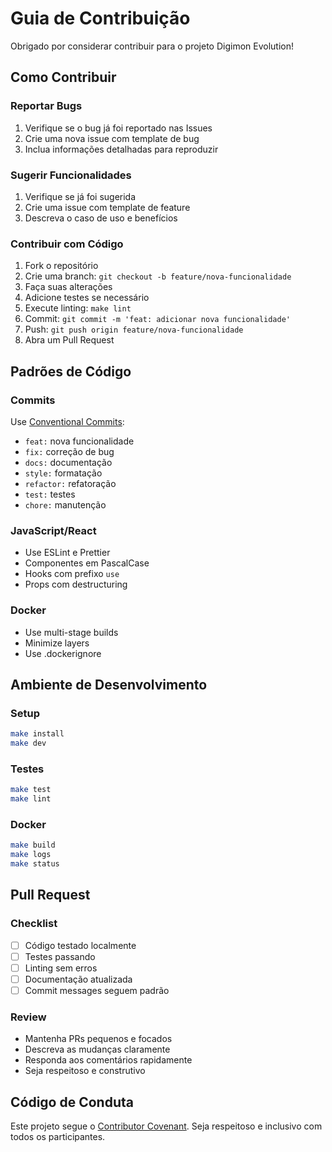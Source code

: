 # Guia de Contribuição

Obrigado por considerar contribuir para o projeto Digimon Evolution!

## Como Contribuir

### Reportar Bugs
1. Verifique se o bug já foi reportado nas Issues
2. Crie uma nova issue com template de bug
3. Inclua informações detalhadas para reproduzir

### Sugerir Funcionalidades
1. Verifique se já foi sugerida
2. Crie uma issue com template de feature
3. Descreva o caso de uso e benefícios

### Contribuir com Código
1. Fork o repositório
2. Crie uma branch: `git checkout -b feature/nova-funcionalidade`
3. Faça suas alterações
4. Adicione testes se necessário
5. Execute linting: `make lint`
6. Commit: `git commit -m 'feat: adicionar nova funcionalidade'`
7. Push: `git push origin feature/nova-funcionalidade`
8. Abra um Pull Request

## Padrões de Código

### Commits
Use [Conventional Commits](https://conventionalcommits.org/):
- `feat:` nova funcionalidade
- `fix:` correção de bug
- `docs:` documentação
- `style:` formatação
- `refactor:` refatoração
- `test:` testes
- `chore:` manutenção

### JavaScript/React
- Use ESLint e Prettier
- Componentes em PascalCase
- Hooks com prefixo `use`
- Props com destructuring

### Docker
- Use multi-stage builds
- Minimize layers
- Use .dockerignore

## Ambiente de Desenvolvimento

### Setup
```bash
make install
make dev
```

### Testes
```bash
make test
make lint
```

### Docker
```bash
make build
make logs
make status
```

## Pull Request

### Checklist
- [ ] Código testado localmente
- [ ] Testes passando
- [ ] Linting sem erros
- [ ] Documentação atualizada
- [ ] Commit messages seguem padrão

### Review
- Mantenha PRs pequenos e focados
- Descreva as mudanças claramente
- Responda aos comentários rapidamente
- Seja respeitoso e construtivo

## Código de Conduta

Este projeto segue o [Contributor Covenant](https://www.contributor-covenant.org/).
Seja respeitoso e inclusivo com todos os participantes.
